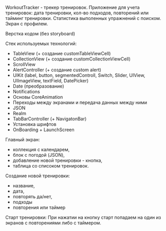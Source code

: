 WorkoutTracker - трекер тренировок.
Приложение для учета тренировок: дата тренировки, кол-во подходов, повторений или тайминг тренировки. 
Статистика выполенных упражнений с поиском.
Экран с профилем.

Верстка кодом (без storyboard)

Стек используемых технологий: 
- TableView (+ создание customTableViewCell)
- CollectionView (+ создание customCollectionViewCell)
- ScrollView
- AlertController (+ создание custom alert)
- UIKit (label, button, segmentedControll, Switch, Slider, UIView, UIImageView, textField, DatePicker)
- Date (преобразование)
- Notifications
- Основы CoreAnimation
- Переходы между экранами и передача данных между ними
- JSON
- Realm
- TabBarController (+ NavigatonBar)
- Установка шрифтов
- OnBoarding + LaunchScreen

Главный экран: 
- коллекция с календарем, 
- блок с погодой (JSON), 
- добавление новой тренировки - кнопка, 
- таблица со списоком тренировок.


Создание новой тренировки: 
- название,
- дата, 
- повторять да/нет,
- подходы
- повторения или таймер


Старт тренировки:
При нажатии на кнопку старт попадаем на один из экранов с повторениями либо с таймером.





